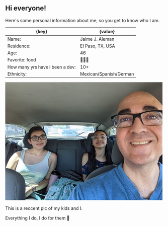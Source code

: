 ## Hi everyone!

Here's some personal information about me, so you get to know who I am.

| {key}                           | {value}                |
| ------------------------------- | ---------------------- |
| Name:                           | Jaime J. Aleman        |
| Residence:                      | El Paso, TX, USA       |
| Age:                            | 46                     |
| Favorite: food                  | 🌮🍔🍺                 |
| How many yrs have i been a dev: | 10+                    |
| Ethnicity:                      | Mexican/Spanish/German |

![this is me and my girls](my-kids-and-i.jpg)

This is a reccent pic of my kids and I.

Everything I do, I do for them 🥰

